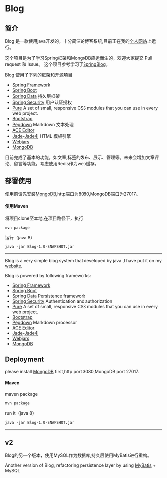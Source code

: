 # Blog  

## 简介
Blog 是一款使用java开发的，十分简洁的博客系统,目前正在我的[个人网站](http://lyingonthemoon.cc/)上运行。

这个项目是为了学习Spring框架和MongoDB应运而生的，欢迎大家提交 Pull request 和 Issue。
这个项目参考学习了[SpringBlog](https://github.com/Raysmond/SpringBlog)。

Blog 使用了下列的框架和开源项目

- [Spring Framework](https://spring.io/)
- [Spring Boot](http://projects.spring.io/spring-boot/) 
- [Spring Data](http://projects.spring.io/spring-data/)  持久层框架
- [Spring Security](http://projects.spring.io/spring-security/)  用户认证授权
- [Pure](http://purecss.io/)  A set of small, responsive CSS modules that you can use in every web project.
- [Bootstrap](https://getbootstrap.com) 
- [Pegdown](https://github.com/sirthias/pegdown)  Markdown 文本处理
- [ACE Editor](http://ace.c9.io/)
- [Jade](http://jade-lang.com/)-[Jade4j](https://github.com/neuland/jade4j)  HTML 模板引擎
- [Webjars](http://www.webjars.org/) 
- [MongoDB](http://www.mongodb.org/)

目前完成了基本的功能，如文章,标签的发布、展示、管理等。未来会增加文章评论、留言等功能，考虑使用Redis作为web缓存。

## 部署使用

使用前请先安装[MongoDB](http://www.mongodb.org/),http端口为8080,MongoDB端口为27017。

#### 使用Maven
    
将项目clone至本地,在项目路径下，执行 

    mvn package
运行（java 8） 

    java -jar Blog-1.0-SNAPSHOT.jar
   

-----
             
Blog is a very simple blog system that developed by java ,I have put it on my [website](http://lyingonthemoon.cc/).

Blog is powered by following frameworks:

- [Spring Framework](https://spring.io/)
- [Spring Boot](http://projects.spring.io/spring-boot/) 
- [Spring Data](http://projects.spring.io/spring-data/)  Persistence framework
- [Spring Security](http://projects.spring.io/spring-security/)  Authentication and authorization
- [Pure](http://purecss.io/)  A set of small, responsive CSS modules that you can use in every web project.
- [Bootstrap](https://getbootstrap.com) 
- [Pegdown](https://github.com/sirthias/pegdown)  Markdown processor
- [ACE Editor](http://ace.c9.io/) 
- [Jade](http://jade-lang.com/)-[Jade4j](https://github.com/neuland/jade4j)
- [Webjars](http://www.webjars.org/) 
- [MongoDB](http://www.mongodb.org/)


## Deployment

please install [MongoDB](http://www.mongodb.org/) first,http port 8080,MongoDB port 27017.

#### Maven
maven package
    
    mvn package
run it（java 8） 

    java -jar Blog-1.0-SNAPSHOT.jar
    
    
-----

## v2
Blog的另一个版本，使用MySQL作为数据库,持久层使用MyBatis进行重构。

Another version of Blog, refactoring persistence layer by using [MyBatis](http://www.mybatis.org/mybatis-3/zh/index.html) + MySQL

         
        





